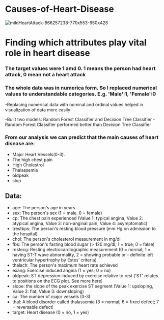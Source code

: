 # Causes-of-Heart-Disease

![mildHeartAttack-866257238-770x553-650x428](https://user-images.githubusercontent.com/34093998/86289351-fd131a00-bc04-11ea-99f9-3160252142ec.jpg)

# Finding which attributes play vital role in heart disease

### The target values were 1 amd 0. 1 means the person had heart attack, 0 mean not a heart attack
### The whole data was in numerica form. So I replaced numerical values to understandable categories. E.g. 'Male':1, 'Female':0

-Replacing numerical data with nominal and ordinal values helped in visualization of data more easily

-Built two models: Random Forest Classifier and Decision Tree Classifier
-Random Forest Classifier performed better than Decision Tree Classifier

### From our analysis we can predict that the main causes of heart disease are:

- Major Heart Vessels(0-3). 
- The high chest pain
- High Cholestrol
- Thalassemia
- oldpeak
- slop


## Data: 
- age: The person's age in years
- sex: The person's sex (1 = male, 0 = female)
- cp: The chest pain experienced (Value 1: typical angina, Value 2: atypical angina, Value 3: non-anginal pain, Value 4: asymptomatic)
- trestbps: The person's resting blood pressure (mm Hg on admission to the hospital)
- chol: The person's cholesterol measurement in mg/dl
- fbs: The person's fasting blood sugar (> 120 mg/dl, 1 = true; 0 = false)
- restecg: Resting electrocardiographic measurement (0 = normal, 1 = having ST-T wave abnormality, 2 = showing probable or - definite left ventricular hypertrophy by Estes' criteria)
- thalach: The person's maximum heart rate achieved
- exang: Exercise induced angina (1 = yes; 0 = no)
- oldpeak: ST depression induced by exercise relative to rest ('ST' relates to positions on the ECG plot. See more here)
- slope: the slope of the peak exercise ST segment (Value 1: upsloping, Value 2: flat, Value 3: downsloping)
- ca: The number of major vessels (0-3)
- thal: A blood disorder called thalassemia (3 = normal; 6 = fixed defect; 7 = reversable defect)
- target: Heart disease (0 = no, 1 = yes)
